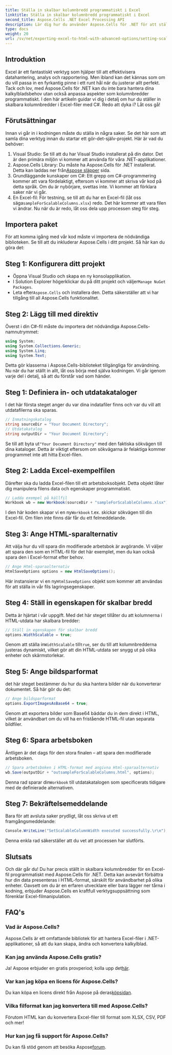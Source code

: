 ```yaml
---
title: Ställa in skalbar kolumnbredd programmatiskt i Excel
linktitle: Ställa in skalbar kolumnbredd programmatiskt i Excel
second_title: Aspose.Cells .NET Excel Processing API
description: Lär dig hur du använder Aspose.Cells för .NET för att ställa in skalbara kolumnbredder i Excel-filer programmatiskt. Perfekt för effektiv datapresentation.
type: docs
weight: 20
url: /sv/net/exporting-excel-to-html-with-advanced-options/setting-scalable-column-width/
---
```

## Introduktion
Excel är ett fantastiskt verktyg som hjälper till att effektivisera datahantering, analys och rapportering. Men ibland kan det kännas som om du vill passa in en fyrkantig pinne i ett runt hål när du justerar allt perfekt. Tack och lov, med Aspose.Cells för .NET kan du inte bara hantera dina kalkylbladsbehov utan också anpassa aspekter som kolumnbredder programmatiskt. I den här artikeln guidar vi dig i detalj om hur du ställer in skalbara kolumnbredder i Excel-filer med C#. Redo att dyka i? Låt oss gå!
## Förutsättningar
Innan vi går in i kodningen måste du ställa in några saker. Se det här som att samla dina verktyg innan du startar ett gör-det-själv-projekt. Här är vad du behöver:
1. Visual Studio: Se till att du har Visual Studio installerat på din dator. Det är den primära miljön vi kommer att använda för våra .NET-applikationer.
2.  Aspose.Cells Library: Du måste ha Aspose.Cells för .NET installerat. Detta kan laddas ner från[Aspose släpper](https://releases.aspose.com/cells/net/) sida. 
3. Grundläggande kunskaper om C#: Ett grepp om C#-programmering kommer att vara fördelaktigt, eftersom vi kommer att skriva vår kod på detta språk. Om du är nybörjare, svettas inte. Vi kommer att förklara saker när vi går.
4.  En Excel-fil: För testning, se till att du har en Excel-fil (låt oss säga`sampleForScalableColumns.xlsx`) redo. Det här kommer att vara filen vi ändrar.
Nu när du är redo, låt oss dela upp processen steg för steg.
## Importera paket
För att komma igång med vår kod måste vi importera de nödvändiga biblioteken. Se till att du inkluderar Aspose.Cells i ditt projekt. Så här kan du göra det:
## Steg 1: Konfigurera ditt projekt
- Öppna Visual Studio och skapa en ny konsolapplikation.
-  I Solution Explorer högerklickar du på ditt projekt och väljer`Manage NuGet Packages`.
-  Leta efter`Aspose.Cells` och installera den. Detta säkerställer att vi har tillgång till all Aspose.Cells funktionalitet.
## Steg 2: Lägg till med direktiv
Överst i din C#-fil måste du importera det nödvändiga Aspose.Cells-namnutrymmet:
```csharp
using System;
using System.Collections.Generic;
using System.Linq;
using System.Text;
```
Detta gör klasserna i Aspose.Cells-biblioteket tillgängliga för användning.
Nu när du har ställt in allt, låt oss börja med själva kodningen. Vi går igenom varje del i detalj, så att du förstår vad som händer.
## Steg 1: Definiera in- och utdatakataloger
I det här första steget anger du var dina indatafiler finns och var du vill att utdatafilerna ska sparas. 
```csharp
// Inmatningskatalog
string sourceDir = "Your Document Directory"; 
// Utdatakatalog
string outputDir = "Your Document Directory"; 
```
 Se till att byta ut`"Your Document Directory"` med den faktiska sökvägen till dina kataloger. Detta är viktigt eftersom om sökvägarna är felaktiga kommer programmet inte att hitta Excel-filen.
## Steg 2: Ladda Excel-exempelfilen
Därefter ska du ladda Excel-filen till ett arbetsboksobjekt. Detta objekt låter dig manipulera filens data och egenskaper programmatiskt.
```csharp
// Ladda exempel på källfil
Workbook wb = new Workbook(sourceDir + "sampleForScalableColumns.xlsx");
```
 I den här koden skapar vi en ny`Workbook` t.ex. skickar sökvägen till din Excel-fil. Om filen inte finns där får du ett felmeddelande.
## Steg 3: Ange HTML-sparalternativ
Att välja hur du vill spara din modifierade arbetsbok är avgörande. Vi väljer att spara den som en HTML-fil för det här exemplet, men du kan också spara den i Excel-format efter behov.
```csharp
// Ange Html-sparaalternativ
HtmlSaveOptions options = new HtmlSaveOptions();
```
 Här instansierar vi en ny`HtmlSaveOptions` objekt som kommer att användas för att ställa in vår fils lagringsegenskaper.
## Steg 4: Ställ in egenskapen för skalbar bredd
Detta är hjärtat i vår uppgift. Med det här steget tillåter du att kolumnerna i HTML-utdata har skalbara bredder:
```csharp
// Ställ in egenskapen för skalbar bredd
options.WidthScalable = true;
```
 Genom att ställa in`WidthScalable` till`true`, ser du till att kolumnbredderna justeras dynamiskt, vilket gör att din HTML-utdata ser snygg ut på olika enheter och skärmstorlekar.
## Steg 5: Ange bildsparformat 
det här steget bestämmer du hur du ska hantera bilder när du konverterar dokumentet. Så här gör du det:
```csharp
// Ange bildsparformat
options.ExportImagesAsBase64 = true;
```
Genom att exportera bilder som Base64 bäddar du in dem direkt i HTML, vilket är användbart om du vill ha en fristående HTML-fil utan separata bildfiler.
## Steg 6: Spara arbetsboken 
Äntligen är det dags för den stora finalen – att spara den modifierade arbetsboken. 
```csharp
// Spara arbetsboken i HTML-format med angivna Html-sparaalternativ
wb.Save(outputDir + "outsampleForScalableColumns.html", options);
```
 Denna rad sparar din`Workbook` till utdatakatalogen som specificerats tidigare med de definierade alternativen. 
## Steg 7: Bekräftelsemeddelande
Bara för att avsluta saker prydligt, låt oss skriva ut ett framgångsmeddelande:
```csharp
Console.WriteLine("SetScalableColumnWidth executed successfully.\r\n");
```
Denna enkla rad säkerställer att du vet att processen har slutförts.
## Slutsats
Och där går du! Du har precis ställt in skalbara kolumnbredder för en Excel-fil programmatiskt med Aspose.Cells för .NET. Detta kan avsevärt förbättra hur din data presenteras i HTML-format, särskilt för användbarhet på olika enheter. Oavsett om du är en erfaren utvecklare eller bara lägger ner tårna i kodning, erbjuder Aspose.Cells en kraftfull verktygsuppsättning som förenklar Excel-filmanipulation.
## FAQ's
### Vad är Aspose.Cells?
Aspose.Cells är ett omfattande bibliotek för att hantera Excel-filer i .NET-applikationer, så att du kan skapa, ändra och konvertera kalkylblad.
### Kan jag använda Aspose.Cells gratis?
 Ja! Aspose erbjuder en gratis provperiod; kolla upp det[här](https://releases.aspose.com/).
### Var kan jag köpa en licens för Aspose.Cells?
 Du kan köpa en licens direkt från Aspose på deras[köpsidan](https://purchase.aspose.com/buy).
### Vilka filformat kan jag konvertera till med Aspose.Cells?
Förutom HTML kan du konvertera Excel-filer till format som XLSX, CSV, PDF och mer!
### Hur kan jag få support för Aspose.Cells?
 Du kan få stöd genom att besöka Aspose[forum](https://forum.aspose.com/c/cells/9).